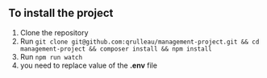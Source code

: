 ## To install the project

1. Clone the repository
2. Run `git clone git@github.com:qrulleau/management-project.git && cd management-project && composer install && npm install`
3. Run `npm run watch`
4. you need to replace value of the **.env** file
